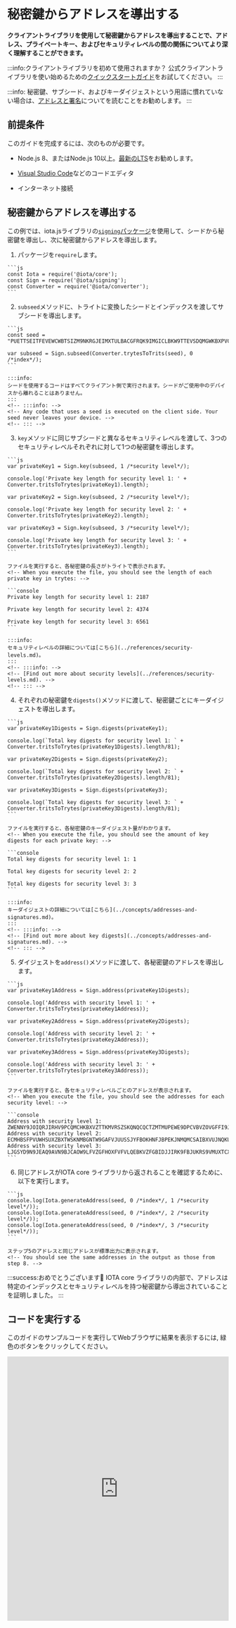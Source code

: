 # 秘密鍵からアドレスを導出する
<!-- # Derive addresses from private keys -->

**クライアントライブラリを使用して秘密鍵からアドレスを導出することで、アドレス、プライベートキー、およびセキュリティレベルの間の関係についてより深く理解することができます。**
<!-- **By using a client library to derive addresses from private keys, you can gain a better understanding of the relationship among addresses, private keys, and security levels.** -->

:::info:クライアントライブラリを初めて使用されますか？
公式クライアントライブラリを使い始めるための[クイックスタートガイド](root://getting-started/0.1/tutorials/get-started.md)をお試してください。
:::
<!-- :::info:First time using a client library? -->
<!-- [Try our quickstart guide](root://getting-started/0.1/tutorials/get-started.md) for getting started with the official client libraries. -->
<!-- ::: -->

:::info:
秘密鍵、サブシード、およびキーダイジェストという用語に慣れていない場合は、[アドレスと署名](../concepts/addresses-and-signatures.md)についてを読むことをお勧めします。
:::
<!-- :::info: -->
<!-- If you're unfamiliar with the terms private key, subseed, and key digest, we recommend [reading about addresses and signatures](../concepts/addresses-and-signatures.md). -->
<!-- ::: -->

## 前提条件
<!-- ## Prerequisites -->

このガイドを完成するには、次のものが必要です。
<!-- To complete this guide, you need the following: -->

* Node.js 8、またはNode.js 10以上。[最新のLTS](https://nodejs.org/en/download/)をお勧めします。
<!-- * Node.js 8, or Node.js 10 or higher. We recommend the [latest LTS](https://nodejs.org/en/download/). -->
* [Visual Studio Code](https://code.visualstudio.com/Download)などのコードエディタ
<!-- * A code editor such as [Visual Studio Code](https://code.visualstudio.com/Download) -->
* インターネット接続
<!-- * An Internet connection -->

## 秘密鍵からアドレスを導出する
<!-- ## Derive addresses from private keys -->

この例では、iota.jsライブラリの[`signing`パッケージ](https://github.com/iotaledger/iota.js/tree/next/packages/signing)を使用して、シードから秘密鍵を導出し、次に秘密鍵からアドレスを導出します。
<!-- In this example, we use the [`signing` package](https://github.com/iotaledger/iota.js/tree/next/packages/signing) of the iota.js library to derive private keys from a seed and then to derive addresses from those private keys. -->

1. パッケージを`require`します。
  <!-- 1. Require the packages -->

    ```js
    const Iota = require('@iota/core');
    const Sign = require('@iota/signing');
    const Converter = require('@iota/converter');
    ```

2. `subseed`メソッドに、トライトに変換したシードとインデックスを渡してサブシードを導出します。
  <!-- 2. Derive a subseed by passing a seed in trits and an index to the `subseed()` method -->

    ```js
    const seed = "PUETTSEITFEVEWCWBTSIZM9NKRGJEIMXTULBACGFRQK9IMGICLBKW9TTEVSDQMGWKBXPVCBMMCXWMNPDX";

    var subseed = Sign.subseed(Converter.trytesToTrits(seed), 0 /*index*/);
    ```

    :::info:
    シードを使用するコードはすべてクライアント側で実行されます。シードがご使用中のデバイスから離れることはありません。
    :::
    <!-- :::info: -->
    <!-- Any code that uses a seed is executed on the client side. Your seed never leaves your device. -->
    <!-- ::: -->

3. `key`メソッドに同じサブシードと異なるセキュリティレベルを渡して、3つのセキュリティレベルそれぞれに対して1つの秘密鍵を導出します。
  <!-- 3. Derive one private key for each of the three security levels by passing the same subseed and a different security level to the `key()` method -->

    ```js
    var privateKey1 = Sign.key(subseed, 1 /*security level*/);

    console.log('Private key length for security level 1: ' + Converter.tritsToTrytes(privateKey1).length);

    var privateKey2 = Sign.key(subseed, 2 /*security level*/);

    console.log('Private key length for security level 2: ' + Converter.tritsToTrytes(privateKey2).length);

    var privateKey3 = Sign.key(subseed, 3 /*security level*/);

    console.log('Private key length for security level 3: ' + Converter.tritsToTrytes(privateKey3).length);
    ```

    ファイルを実行すると、各秘密鍵の長さがトライトで表示されます。
    <!-- When you execute the file, you should see the length of each private key in trytes: -->

    ```console
    Private key length for security level 1: 2187

    Private key length for security level 2: 4374

    Private key length for security level 3: 6561
    ```

    :::info:
    セキュリティレベルの詳細については[こちら](../references/security-levels.md)。
    :::
    <!-- :::info: -->
    <!-- [Find out more about security levels](../references/security-levels.md). -->
    <!-- ::: -->

4. それぞれの秘密鍵を`digests()`メソッドに渡して、秘密鍵ごとにキーダイジェストを導出します。
  <!-- 4. Derive the key digests for each private key by passing each one to the `digests()` method -->

    ```js
    var privateKey1Digests = Sign.digests(privateKey1);

    console.log(`Total key digests for security level 1: ` + Converter.tritsToTrytes(privateKey1Digests).length/81);

    var privateKey2Digests = Sign.digests(privateKey2);

    console.log(`Total key digests for security level 2: ` + Converter.tritsToTrytes(privateKey2Digests).length/81);

    var privateKey3Digests = Sign.digests(privateKey3);

    console.log(`Total key digests for security level 3: ` + Converter.tritsToTrytes(privateKey3Digests).length/81);
    ```

    ファイルを実行すると、各秘密鍵のキーダイジェスト量がわかります。
    <!-- When you execute the file, you should see the amount of key digests for each private key: -->

    ```console
    Total key digests for security level 1: 1

    Total key digests for security level 2: 2

    Total key digests for security level 3: 3
    ```

    :::info:
    キーダイジェストの詳細については[こちら](../concepts/addresses-and-signatures.md)。
    :::
    <!-- :::info: -->
    <!-- [Find out more about key digests](../concepts/addresses-and-signatures.md). -->
    <!-- ::: -->

5. ダイジェストを`address()`メソッドに渡して、各秘密鍵のアドレスを導出します。
  <!-- 5. Derive an address for each private key by passing the digests to the `address()` method -->

    ```js
    var privateKey1Address = Sign.address(privateKey1Digests);

    console.log('Address with security level 1: ' + Converter.tritsToTrytes(privateKey1Address));

    var privateKey2Address = Sign.address(privateKey2Digests);

    console.log('Address with security level 2: ' + Converter.tritsToTrytes(privateKey2Address));

    var privateKey3Address = Sign.address(privateKey3Digests);

    console.log('Address with security level 3: ' + Converter.tritsToTrytes(privateKey3Address));
    ```

    ファイルを実行すると、各セキュリティレベルごとのアドレスが表示されます。
    <!-- When you execute the file, you should see the addresses for each security level: -->

    ```console
    Address with security level 1: ZWENNY9JOIQRJIRHV9PCQMCHKBXVZTTKMVRSZSKQNQCQCTZMTMUPEWE9DPCVBVZOVGFFI9JYLTIFXGJAX
    Address with security level 2: ECMHBSFPVUWHSUXZBXTWSKNMBGNTW9GAFVJUUSSJYFBOKHNFJBPEKJNMQMCSAIBXVUJNQKUBFUXPEIY9B
    Address with security level 3: LJGSYD9N9JEAQ9AVN9BJCAOW9LFVZGFHOXFVFVLQEBKVZFGBIDJJIRK9FBJUKRS9VMUXTCXBRIOOEMQJ9
    ```

6. 同じアドレスがIOTA core ライブラリから返されることを確認するために、以下を実行します。
  <!-- 6. To check that the same addresses would be returned from the IOTA core library, do the following: -->

    ```js
    console.log(Iota.generateAddress(seed, 0 /*index*/, 1 /*security level*/));
    console.log(Iota.generateAddress(seed, 0 /*index*/, 2 /*security level*/));
    console.log(Iota.generateAddress(seed, 0 /*index*/, 3 /*security level*/));
    ```

    ステップ5のアドレスと同じアドレスが標準出力に表示されます。
    <!-- You should see the same addresses in the output as those from step 8. -->

:::success:おめでとうございます:tada:
IOTA core ライブラリの内部で、アドレスは特定のインデックスとセキュリティレベルを持つ秘密鍵から導出されていることを証明しました。
:::
<!-- :::success:Congratulations :tada: -->
<!-- You've proven that, under the hood of the IOTA core library, addresses are derived from private keys with a certain index and security level. -->
<!-- ::: -->

## コードを実行する
<!-- ## Run the code -->

このガイドのサンプルコードを実行してWebブラウザに結果を表示するには, 緑色のボタンをクリックしてください。
<!-- Click the green button to run the sample code in this guide and see the results in the web browser. -->

<iframe height="600px" width="100%" src="https://repl.it/@jake91/Derive-addresses-from-private-keys?lite=true" scrolling="no" frameborder="no" allowtransparency="true" allowfullscreen="true" sandbox="allow-forms allow-pointer-lock allow-popups allow-same-origin allow-scripts allow-modals"></iframe>
